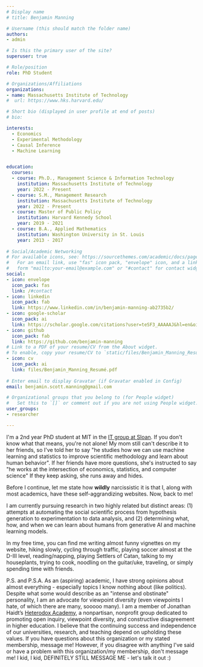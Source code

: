 ```yaml
---
# Display name
# title: Benjamin Manning

# Username (this should match the folder name)
authors: 
- admin

# Is this the primary user of the site?
superuser: true

# Role/position
role: PhD Student

# Organizations/Affiliations
organizations:
- name: Massachusetts Institute of Technology
#  url: https://www.hks.harvard.edu/

# Short bio (displayed in user profile at end of posts)
# bio: 

interests:
  - Economics
  - Experimental Methodology
  - Causal Inference
  - Machine Learning


education:
  courses:
  - course: Ph.D., Management Science & Information Technology
    institution: Massachusetts Institute of Technology
    year: 2022 - Present
  - course: S.M., Management Research
    institution: Massachusetts Institute of Technology
    year: 2022 - Present   
  - course: Master of Public Policy
    institution: Harvard Kennedy School
    year: 2019 - 2021
  - course: B.A., Applied Mathematics
    institution: Washington University in St. Louis
    year: 2013 - 2017
    
# Social/Academic Networking
# For available icons, see: https://sourcethemes.com/academic/docs/page-builder/#icons
#   For an email link, use "fas" icon pack, "envelope" icon, and a link in the
#   form "mailto:your-email@example.com" or "#contact" for contact widget.
social:
- icon: envelope
  icon_pack: fas
  link: /#contact
- icon: linkedin
  icon_pack: fab
  link: https://www.linkedin.com/in/benjamin-manning-ab2735b2/
- icon: google-scholar
  icon_pack: ai
  link: https://scholar.google.com/citations?user=teSF3_AAAAAJ&hl=en&oi=sra
- icon: github
  icon_pack: fab
  link: https://github.com/benjamin-manning
# Link to a PDF of your resume/CV from the About widget.
# To enable, copy your resume/CV to `static/files/Benjamin_Manning_Resumé.pdf` and uncomment the lines below.
- icon: cv
  icon_pack: ai
  link: files/Benjamin_Manning_Resumé.pdf
  
# Enter email to display Gravatar (if Gravatar enabled in Config)
email: benjamin.scott.manning@gmail.com

# Organizational groups that you belong to (for People widget)
#   Set this to `[]` or comment out if you are not using People widget.
user_groups:
- researcher

---
```

I'm a 2nd year PhD student at MIT in the [IT group at Sloan](https://mitsloan.mit.edu/phd/program-overview/it). If you don't know what that means, you're not alone! My mom still can't describe it to her friends, so I've told her to say "he studies how we can use machine learning and statistics to improve scientific methodology and learn about human behavior". If her friends have more questions, she's instructed to say "he works at the intersection of economics, statistics, and computer science" If they keep asking, she runs away and hides.

Before I continue, let me state how **wildly** narcissistic it is that I, along with most academics, have these self-aggrandizing websites. Now, back to me! 

I am currently pursuing research in two highly related but distinct areas: (1) attempts at automating the social scientific process from hypothesis generation to experimentation to data analysis, and (2) determining what, how, and when we can learn about humans from generative AI and machine learning models.

In my free time, you can find me writing almost funny vignettes on my website, hiking slowly, cycling through traffic, playing soccer almost at the D-III level, reading/napping, playing Settlers of Catan, talking to my houseplants, trying to cook, noodling on the guitar/uke, traveling, or simply spending time with friends.

P.S. and P.S.A. As an (aspiring) academic, I have strong opinions about almost everything - especially topics I know nothing about (like politics). Despite what some would describe as an "intense and obstinate" personality, I am an advocate for viewpoint diversity (even viewpoints I hate, of which there are many, sooooo many). I am a member of Jonathan Haidt’s [Heterodox Academy](https://heterodoxacademy.org), a nonpartisan, nonprofit group dedicated to promoting open inquiry, viewpoint diversity, and constructive disagreement in higher education. I believe that the continuing success and independence of our universities, research, and teaching depend on upholding these values. If you have questions about this organization or my stated membership, message me! However, if you disagree with anything I've said or have a problem with this organization/my membership, don't message me! I kid, I kid, DEFINITELY STILL MESSAGE ME - let's talk it out :)
